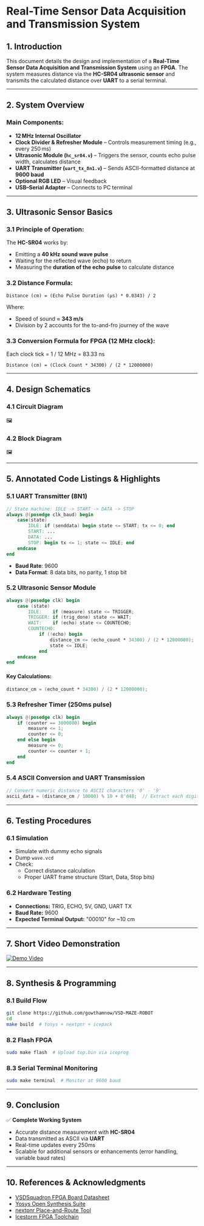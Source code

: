 
# Real-Time Sensor Data Acquisition and Transmission System

## 1. Introduction

This document details the design and implementation of a **Real-Time Sensor Data Acquisition and Transmission System** using an **FPGA**. The system measures distance via the **HC-SR04 ultrasonic sensor** and transmits the calculated distance over **UART** to a serial terminal.

---

## 2. System Overview

### Main Components:
- **12 MHz Internal Oscillator**
- **Clock Divider & Refresher Module** – Controls measurement timing (e.g., every 250 ms)
- **Ultrasonic Module (`hc_sr04.v`)** – Triggers the sensor, counts echo pulse width, calculates distance
- **UART Transmitter (`uart_tx_8n1.v`)** – Sends ASCII-formatted distance at **9600 baud**
- **Optional RGB LED** – Visual feedback
- **USB–Serial Adapter** – Connects to PC terminal

---

## 3. Ultrasonic Sensor Basics

### 3.1 Principle of Operation:
The **HC-SR04** works by:
- Emitting a **40 kHz sound wave pulse**
- Waiting for the reflected wave (echo) to return
- Measuring the **duration of the echo pulse** to calculate distance

### 3.2 Distance Formula:
```
Distance (cm) = (Echo Pulse Duration (μs) * 0.0343) / 2
```
Where:
- Speed of sound ≈ **343 m/s**
- Division by 2 accounts for the to-and-fro journey of the wave

### 3.3 Conversion Formula for FPGA (12 MHz clock):
Each clock tick = 1 / 12 MHz = 83.33 ns
```
Distance (cm) = (Clock Count * 34300) / (2 * 12000000)
```

---

## 4. Design Schematics

### 4.1 Circuit Diagram
🖼️

### 4.2 Block Diagram
🖼️ 

---

## 5. Annotated Code Listings & Highlights

### 5.1 UART Transmitter (8N1)
```verilog
// State machine: IDLE -> START -> DATA -> STOP
always @(posedge clk_baud) begin
    case(state)
        IDLE: if (senddata) begin state <= START; tx <= 0; end
        START: ...
        DATA: ...
        STOP: begin tx <= 1; state <= IDLE; end
    endcase
end
```
- **Baud Rate**: 9600
- **Data Format**: 8 data bits, no parity, 1 stop bit

### 5.2 Ultrasonic Sensor Module
```verilog
always @(posedge clk) begin
    case (state)
        IDLE:    if (measure) state <= TRIGGER;
        TRIGGER: if (trig_done) state <= WAIT;
        WAIT:    if (echo) state <= COUNTECHO;
        COUNTECHO:
            if (!echo) begin
                distance_cm <= (echo_count * 34300) / (2 * 12000000);
                state <= IDLE;
            end
    endcase
end
```
#### Key Calculations:
```verilog
distance_cm = (echo_count * 34300) / (2 * 12000000);
```

### 5.3 Refresher Timer (250ms pulse)
```verilog
always @(posedge clk) begin
    if (counter == 3000000) begin
        measure <= 1;
        counter <= 0;
    end else begin
        measure <= 0;
        counter <= counter + 1;
    end
end
```

### 5.4 ASCII Conversion and UART Transmission
```verilog
// Convert numeric distance to ASCII characters '0' - '9'
ascii_data = (distance_cm / 10000) % 10 + 8'd48;  // Extract each digit and add ASCII offset
```

---

## 6. Testing Procedures

### 6.1 Simulation
- Simulate with dummy echo signals
- Dump `wave.vcd`
- Check:
  - Correct distance calculation
  - Proper UART frame structure (Start, Data, Stop bits)

### 6.2 Hardware Testing
- **Connections:** TRIG, ECHO, 5V, GND, UART TX
- **Baud Rate:** 9600
- **Expected Terminal Output:** "00010" for ~10 cm

---

## 7. Short Video Demonstration
[![Demo Video](path/to/thumbnail.png)](https://github.com/user-attachments/assets/51817db1-c7d6-4cea-a7fe-6f03eacc206a)

---

## 8. Synthesis & Programming

### 8.1 Build Flow
```bash
git clone https://github.com/gowthamnow/VSD-MAZE-ROBOT
cd 
make build  # Yosys + nextpnr + icepack
```

### 8.2 Flash FPGA
```bash
sudo make flash  # Upload top.bin via iceprog
```

### 8.3 Serial Terminal Monitoring
```bash
sudo make terminal  # Monitor at 9600 baud
```

---

## 9. Conclusion

✅ **Complete Working System**
- Accurate distance measurement with **HC-SR04**
- Data transmitted as ASCII via **UART**
- Real-time updates every 250ms
- Scalable for additional sensors or enhancements (error handling, variable baud rates)

---

## 10. References & Acknowledgments
- [VSDSquadron FPGA Board Datasheet](https://www.vlsisystemdesign.com/vsdsquadronfm/)
- [Yosys Open Synthesis Suite](https://yosyshq.net/yosys/)
- [nextpnr Place-and-Route Tool](https://github.com/YosysHQ/nextpnr)
- [Icestorm FPGA Toolchain](https://github.com/YosysHQ/icestorm)
